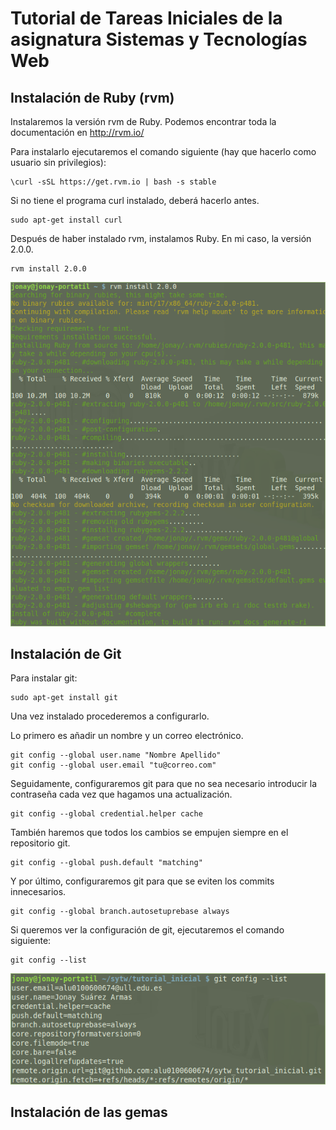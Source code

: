 # Tutorial de Tareas Iniciales de la asignatura Sistemas y Tecnologías Web

## Instalación de Ruby (rvm)
Instalaremos la versión rvm de Ruby. Podemos encontrar toda la documentación en http://rvm.io/

Para instalarlo ejecutaremos el comando siguiente (hay que hacerlo como usuario sin privilegios):
~~~
\curl -sSL https://get.rvm.io | bash -s stable
~~~

Si no tiene el programa curl instalado, deberá hacerlo antes.
~~~
sudo apt-get install curl
~~~

Después de haber instalado rvm, instalamos Ruby. En mi caso, la versión 2.0.0.
~~~
rvm install 2.0.0
~~~

![Instalación Ruby](images/rvm200.png "Instalación de la versión de Ruby 2.0.0")


## Instalación de Git
Para instalar git:
~~~
sudo apt-get install git
~~~

Una vez instalado procederemos a configurarlo.

Lo primero es añadir un nombre y un correo electrónico.
~~~
git config --global user.name "Nombre Apellido"
git config --global user.email "tu@correo.com"
~~~

Seguidamente, configuraremos git para que no sea necesario introducir la contraseña cada vez que hagamos una actualización.
~~~
git config --global credential.helper cache
~~~

También haremos que todos los cambios se empujen siempre en el repositorio git.
~~~
git config --global push.default "matching"
~~~

Y por último, configuraremos git para que se eviten los commits innecesarios.
~~~
git config --global branch.autosetuprebase always
~~~

Si queremos ver la configuración de git, ejecutaremos el comando siguiente:
~~~
git config --list
~~~

![Ejemplo](images/git_config.png "Ejemplo de configuración de Git")


## Instalación de las gemas 